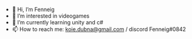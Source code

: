 - 👋 Hi, I’m Fenneig
- 👀 I’m interested in videogames
- 🌱 I’m currently learning unity and c#
- 📫 How to reach me: koie.dubna@gmail.com / discord Fenneig#0842

<!--
**Fenneig/Fenneig** is a ✨ _special_ ✨ repository because its `README.md` (this file) appears on your GitHub profile.

Here are some ideas to get you started:

- 🔭 I’m currently working on ...
- 🌱 I’m currently learning ...
- 👯 I’m looking to collaborate on ...
- 🤔 I’m looking for help with ...
- 💬 Ask me about ...
- 📫 How to reach me: ...
- 😄 Pronouns: ...
- ⚡ Fun fact: ...
-->
